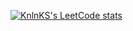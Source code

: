 [![KnlnKS's LeetCode stats](https://leetcode-stats-six.vercel.app/?username=DeepInTheCode)](https://github.com/KnlnKS/leetcode-stats)

<!--
**DeepInTheCode/DeepInTheCode** is a ✨ _special_ ✨ repository because its `README.md` (this file) appears on your GitHub profile.

Here are some ideas to get you started:

- 🔭 I’m currently working on ...
- 🌱 I’m currently learning ...
- 👯 I’m looking to collaborate on ...
- 🤔 I’m looking for help with ...
- 💬 Ask me about ...
- 📫 How to reach me: ...
- 😄 Pronouns: ...
- ⚡ Fun fact: ...
-->
